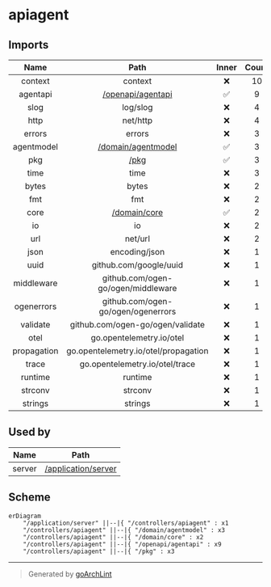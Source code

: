 # apiagent

## Imports

|    Name     |                     Path                      | Inner | Count |
|:-----------:|:---------------------------------------------:|:-----:|:-----:|
|   context   |                    context                    |  ❌   |  10   |
|  agentapi   |  [/openapi/agentapi](../openapi/agentapi.md)  |  ✅   |   9   |
|    slog     |                   log/slog                    |  ❌   |   4   |
|    http     |                   net/http                    |  ❌   |   4   |
|   errors    |                    errors                     |  ❌   |   3   |
| agentmodel  | [/domain/agentmodel](../domain/agentmodel.md) |  ✅   |   3   |
|     pkg     |               [/pkg](../pkg.md)               |  ✅   |   3   |
|    time     |                     time                      |  ❌   |   3   |
|    bytes    |                     bytes                     |  ❌   |   2   |
|     fmt     |                      fmt                      |  ❌   |   2   |
|    core     |       [/domain/core](../domain/core.md)       |  ✅   |   2   |
|     io      |                      io                       |  ❌   |   2   |
|     url     |                    net/url                    |  ❌   |   2   |
|    json     |                 encoding/json                 |  ❌   |   1   |
|    uuid     |            github.com/google/uuid             |  ❌   |   1   |
| middleware  |      github.com/ogen-go/ogen/middleware       |  ❌   |   1   |
| ogenerrors  |      github.com/ogen-go/ogen/ogenerrors       |  ❌   |   1   |
|  validate   |       github.com/ogen-go/ogen/validate        |  ❌   |   1   |
|    otel     |           go.opentelemetry.io/otel            |  ❌   |   1   |
| propagation |     go.opentelemetry.io/otel/propagation      |  ❌   |   1   |
|    trace    |        go.opentelemetry.io/otel/trace         |  ❌   |   1   |
|   runtime   |                    runtime                    |  ❌   |   1   |
|   strconv   |                    strconv                    |  ❌   |   1   |
|   strings   |                    strings                    |  ❌   |   1   |

## Used by

|  Name  |                      Path                       |
|:------:|:-----------------------------------------------:|
| server | [/application/server](../application/server.md) |

## Scheme

```mermaid
erDiagram
    "/application/server" ||--|{ "/controllers/apiagent" : x1
    "/controllers/apiagent" ||--|{ "/domain/agentmodel" : x3
    "/controllers/apiagent" ||--|{ "/domain/core" : x2
    "/controllers/apiagent" ||--|{ "/openapi/agentapi" : x9
    "/controllers/apiagent" ||--|{ "/pkg" : x3
```

---

> Generated by [goArchLint](https://github.com/gbh007/goarchlint)
